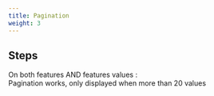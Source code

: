```yaml
---
title: Pagination
weight: 3
---
```

## Steps

On both features AND features values :\
Pagination works, only displayed when more than 20 values

